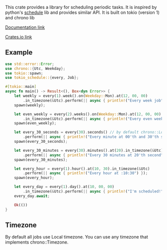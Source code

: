 This crate provides a library for scheduling periodic tasks.
It is inspired by python's [schedule](https://pypi.org/project/schedule/) lib and provides similar API.
It is built on tokio (version 1) and chrono lib

[Documentation link](https://docs.rs/tokio_schedule/)

[Crates.io link](https://crates.io/crates/tokio_schedule/)

## Example

```rust
use std::error::Error;
use chrono::{Utc, Weekday};
use tokio::spawn;
use tokio_schedule::{every, Job};

#[tokio::main]
async fn main() -> Result<(), Box<dyn Error>> {
    let weekly = every(1).week().on(Weekday::Mon).at(12, 00, 00)
        .in_timezone(&Utc).perform(|| async { println!("Every week job") });
    spawn(weekly);

    let even_weekly = every(2).weeks().on(Weekday::Mon).at(12, 00, 00)
        .in_timezone(&Utc).perform(|| async { println!("Every even week job") });
    spawn(even_weekly);

    let every_30_seconds = every(30).seconds() // by default chrono::Local timezone
        .perform(|| async { println!("Every minute at 00'th and 30'th second") });
    spawn(every_30_seconds);

    let every_30_minutes = every(30).minutes().at(20).in_timezone(&Utc)
        .perform(|| async { println!("Every 30 minutes at 20'th second") });
    spawn(every_30_minutes);

    let every_hour = every(1).hour().at(10, 30).in_timezone(&Utc)
        .perform(|| async { println!("Every hour at :10:30") });
    spawn(every_hour);

    let every_day = every(1).day().at(10, 00, 00)
        .in_timezone(&Utc).perform(|| async { println!("I'm scheduled!") });
    every_day.await;

    Ok(())
}

```

## Timezone

By default all jobs use Local timezone.
You can use any timezone that implements chrono::Timezone.
